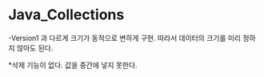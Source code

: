 # Java_Collections

-Version1 과 다르게 크기가 동적으로 변하게 구현. 따라서 데이터의 크기를 미리 정하지 않아도 된다.

*삭제 기능이 없다. 값을 중간에 넣지 못한다.
